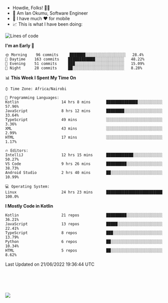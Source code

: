 
* Howdie, Folks! 👋🤓
* 🤪 Am Ian Okumu, Software Engineer
* 📱 I have much ❤️ for mobile
* 📈 This is what I have been doing:
  
<!-- <a href="https://otsembo.github.io/OtsemboPortfolio/" style="margin-right:.5%; margin-top=.5%;">
  <img align="center" src="https://github-readme-stats.vercel.app/api/top-langs/?username=otsembo&layout=compact" />
</a> -->

<!--START_SECTION:waka-->
![Lines of code](https://img.shields.io/badge/From%20Hello%20World%20I%27ve%20Written-494%20Thousand%20lines%20of%20code-blue)

**I'm an Early 🐤** 

```text
🌞 Morning    96 commits     ███████░░░░░░░░░░░░░░░░░░   28.4% 
🌆 Daytime    163 commits    ████████████░░░░░░░░░░░░░   48.22% 
🌃 Evening    51 commits     ███░░░░░░░░░░░░░░░░░░░░░░   15.09% 
🌙 Night      28 commits     ██░░░░░░░░░░░░░░░░░░░░░░░   8.28%

```


📊 **This Week I Spent My Time On** 

```text
⌚︎ Time Zone: Africa/Nairobi

💬 Programming Languages: 
Kotlin                   14 hrs 8 mins       ██████████████░░░░░░░░░░░   57.96% 
JavaScript               8 hrs 12 mins       ████████░░░░░░░░░░░░░░░░░   33.64% 
TypeScript               49 mins             ░░░░░░░░░░░░░░░░░░░░░░░░░   3.36% 
XML                      43 mins             ░░░░░░░░░░░░░░░░░░░░░░░░░   2.99% 
HTML                     17 mins             ░░░░░░░░░░░░░░░░░░░░░░░░░   1.17%

🔥 Editors: 
IntelliJ                 12 hrs 15 mins      ████████████░░░░░░░░░░░░░   50.27% 
VS Code                  9 hrs 26 mins       █████████░░░░░░░░░░░░░░░░   38.73% 
Android Studio           2 hrs 40 mins       ██░░░░░░░░░░░░░░░░░░░░░░░   10.99%

💻 Operating System: 
Linux                    24 hrs 23 mins      █████████████████████████   100.0%

```

**I Mostly Code in Kotlin** 

```text
Kotlin                   21 repos            █████████░░░░░░░░░░░░░░░░   36.21% 
JavaScript               13 repos            █████░░░░░░░░░░░░░░░░░░░░   22.41% 
TypeScript               8 repos             ███░░░░░░░░░░░░░░░░░░░░░░   13.79% 
Python                   6 repos             ██░░░░░░░░░░░░░░░░░░░░░░░   10.34% 
HTML                     5 repos             ██░░░░░░░░░░░░░░░░░░░░░░░   8.62%

```



 Last Updated on 21/06/2022 19:36:44 UTC
<!--END_SECTION:waka-->

<br />
<br />
<br />
<br />
<a href="https://otsembo.com" style="margin-right:.5%; margin-top=.5%;">
  <img align="center" src="https://github-readme-stats.vercel.app/api?username=otsembo&&show_icons=true&theme=radical" />
</a>
<br />
  
  </div>
<!---
otsembo/otsembo is a ✨ special ✨ repository because its `README.md` (this file) appears on your GitHub profile.
You can click the Preview link to take a look at your changes.
--->
